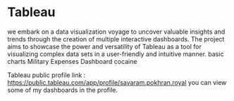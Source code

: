 # Tableau
we embark on a data visualization voyage to uncover valuable insights and trends through the creation of multiple interactive dashboards.
The project aims to showcase the power and versatility of Tableau as a tool for visualizing complex data sets in a user-friendly and intuitive manner.
basic charts
Military Expenses Dashboard
cocaine

Tableau public 
profile link :  https://public.tableau.com/app/profile/savaram.pokhran.royal
you can view some of my dashboards in the profile.
